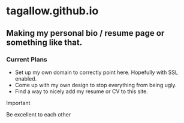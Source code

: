 # tagallow.github.io
  
## Making my personal bio / resume page or something like that.

### Current Plans
- Set up my own domain to correctly point here. Hopefully with SSL enabled.
- Come up with my own design to stop everything from being ugly.
- Find a way to nicely add my resume or CV to this site.

> [!IMPORTANT]
> Be excellent to each other